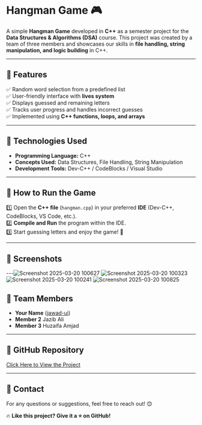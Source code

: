 # Hangman Game 🎮  

A simple **Hangman Game** developed in **C++** as a semester project for the **Data Structures & Algorithms (DSA)** course. This project was created by a team of three members and showcases our skills in **file handling, string manipulation, and logic building** in C++.  

---

## 🚀 Features  
✅ Random word selection from a predefined list  
✅ User-friendly interface with **lives system**  
✅ Displays guessed and remaining letters  
✅ Tracks user progress and handles incorrect guesses  
✅ Implemented using **C++ functions, loops, and arrays**  

---

## 🔧 Technologies Used  
- **Programming Language:** C++  
- **Concepts Used:** Data Structures, File Handling, String Manipulation  
- **Development Tools:** Dev-C++ / CodeBlocks / Visual Studio  

---

## 🎯 How to Run the Game  
1️⃣ Open the **C++ file** (`hangman.cpp`) in your preferred **IDE** (Dev-C++, CodeBlocks, VS Code, etc.).  
2️⃣ **Compile and Run** the program within the IDE.  
3️⃣ Start guessing letters and enjoy the game! 🎉  

---

## 📌 Screenshots  


---![Screenshot 2025-03-20 100627](https://github.com/user-attachments/assets/7e2f1922-d169-451e-8101-09a22fc164ff)
![Screenshot 2025-03-20 100323](https://github.com/user-attachments/assets/03e45606-6cff-4015-812f-c163fb735e5f)
![Screenshot 2025-03-20 100241](https://github.com/user-attachments/assets/6ee52383-1c9a-4316-81a6-12f0b88d59d7)
![Screenshot 2025-03-20 100825](https://github.com/user-attachments/assets/c045418f-731b-4423-bb11-448abcf9f092)


## 👥 Team Members  
- **Your Name** ([jawad-ui](https://github.com/jawad-ui))  
- **Member 2**  Jazib Ali
- **Member 3**  Huzaifa Amjad

---

## 🔗 GitHub Repository  
[Click Here to View the Project](https://github.com/jawad-ui/Hangman-Game)  

---

## 📩 Contact  
For any questions or suggestions, feel free to reach out! 😊  

🔥 **Like this project? Give it a ⭐ on GitHub!**  
